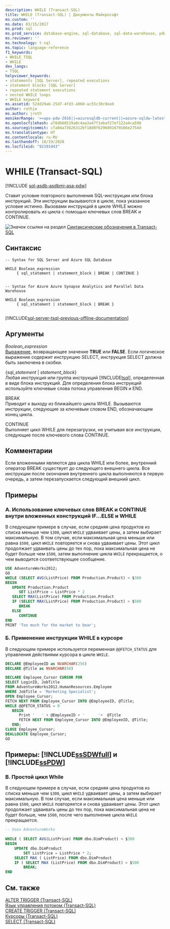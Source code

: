 ```yaml
---
description: WHILE (Transact-SQL)
title: WHILE (Transact-SQL) | Документы Майкрософт
ms.custom: ''
ms.date: 03/15/2017
ms.prod: sql
ms.prod_service: database-engine, sql-database, sql-data-warehouse, pdw
ms.reviewer: ''
ms.technology: t-sql
ms.topic: language-reference
f1_keywords:
- WHILE_TSQL
- WHILE
dev_langs:
- TSQL
helpviewer_keywords:
- statements [SQL Server], repeated executions
- statement blocks [SQL Server]
- repeated statement executions
- nested WHILE loops
- WHILE keyword
ms.assetid: 52dd29ab-25d7-4fd3-a960-ac55c30c9ea9
author: rothja
ms.author: jroth
monikerRange: '>=aps-pdw-2016||=azuresqldb-current||=azure-sqldw-latest||>=sql-server-2016||=sqlallproducts-allversions||>=sql-server-linux-2017||=azuresqldb-mi-current'
ms.openlocfilehash: a78db68519a0c4aa3a47f1ebaf27e7122a4ca598
ms.sourcegitcommit: cfa04a73b26312bf18d8f6296891679166e2754d
ms.translationtype: HT
ms.contentlocale: ru-RU
ms.lasthandoff: 10/19/2020
ms.locfileid: "92191443"
---
```

# <a name="while-transact-sql"></a>WHILE (Transact-SQL)
[!INCLUDE [sql-asdb-asdbmi-asa-pdw](../../includes/applies-to-version/sql-asdb-asdbmi-asa-pdw.md)]


  Ставит условие повторного выполнения SQL-инструкции или блока инструкций. Эти инструкции вызываются в цикле, пока указанное условие истинно. Вызовами инструкций в цикле WHILE можно контролировать из цикла с помощью ключевых слов BREAK и CONTINUE.  
  
 ![Значок ссылки на раздел](../../database-engine/configure-windows/media/topic-link.gif "Значок ссылки на раздел") [Синтаксические обозначения в Transact-SQL](../../t-sql/language-elements/transact-sql-syntax-conventions-transact-sql.md)  
  
## <a name="syntax"></a>Синтаксис  
  
```syntaxsql
-- Syntax for SQL Server and Azure SQL Database  
  
WHILE Boolean_expression   
     { sql_statement | statement_block | BREAK | CONTINUE }  
  
```  
  
```syntaxsql
-- Syntax for Azure Azure Synapse Analytics and Parallel Data Warehouse  
  
WHILE Boolean_expression   
     { sql_statement | statement_block | BREAK }  
  
```  
  
[!INCLUDE[sql-server-tsql-previous-offline-documentation](../../includes/sql-server-tsql-previous-offline-documentation.md)]

## <a name="arguments"></a>Аргументы
 *Boolean_expression*  
 [Выражение](../../t-sql/language-elements/expressions-transact-sql.md), возвращающее значение **TRUE** или **FALSE**. Если логическое выражение содержит инструкцию SELECT, инструкция SELECT должна быть заключена в скобки.  
  
 {*sql_statement* | *statement_block*}  
 Любая инструкция или группа инструкций [!INCLUDE[tsql](../../includes/tsql-md.md)], определенная в виде блока инструкций. Для определения блока инструкций используйте ключевые слова потока управления BEGIN и END.  
  
 BREAK  
 Приводит к выходу из ближайшего цикла WHILE. Вызываются инструкции, следующие за ключевым словом END, обозначающим конец цикла.  
  
 CONTINUE  
 Выполняет цикл WHILE для перезагрузки, не учитывая все инструкции, следующие после ключевого слова CONTINUE.  
  
## <a name="remarks"></a>Комментарии  
 Если вложенными являются два цикла WHILE или более, внутренний оператор BREAK существует до следующего внешнего цикла. Все инструкции после окончания внутреннего цикла выполняются в первую очередь, а затем перезапускается следующий внешний цикл.  
  
## <a name="examples"></a>Примеры  
  
### <a name="a-using-break-and-continue-with-nested-ifelse-and-while"></a>A. Использование ключевых слов BREAK и CONTINUE внутри вложенных конструкций IF...ELSE и WHILE  
 В следующем примере в случае, если средняя цена продуктов из списка меньше чем `$300`, цикл `WHILE` удваивает цены, а затем выбирает максимальную. В том случае, если максимальная цена меньше или равна `$500`, цикл `WHILE` повторяется и снова удваивает цены. Этот цикл продолжает удваивать цены до тех пор, пока максимальная цена не будет больше чем `$500`, затем выполнение цикла `WHILE` прекращается, о чем выводится соответствующее сообщение.  
  
```sql  
USE AdventureWorks2012;  
GO  
WHILE (SELECT AVG(ListPrice) FROM Production.Product) < $300  
BEGIN  
   UPDATE Production.Product  
      SET ListPrice = ListPrice * 2  
   SELECT MAX(ListPrice) FROM Production.Product  
   IF (SELECT MAX(ListPrice) FROM Production.Product) > $500  
      BREAK  
   ELSE  
      CONTINUE  
END  
PRINT 'Too much for the market to bear';  
```  
  
### <a name="b-using-while-in-a-cursor"></a>Б. Применение инструкции WHILE в курсоре  
 В следующем примере используется переменная `@@FETCH_STATUS` для управления действиями курсора в цикле `WHILE`.  
  
```sql  
DECLARE @EmployeeID as NVARCHAR(256)
DECLARE @Title as NVARCHAR(50)

DECLARE Employee_Cursor CURSOR FOR  
SELECT LoginID, JobTitle   
FROM AdventureWorks2012.HumanResources.Employee  
WHERE JobTitle = 'Marketing Specialist';  
OPEN Employee_Cursor;  
FETCH NEXT FROM Employee_Cursor INTO @EmployeeID, @Title;  
WHILE @@FETCH_STATUS = 0  
   BEGIN  
      Print '   ' + @EmployeeID + '      '+  @Title 
      FETCH NEXT FROM Employee_Cursor INTO @EmployeeID, @Title;  
   END;  
CLOSE Employee_Cursor;  
DEALLOCATE Employee_Cursor;  
GO 
```  
  
## <a name="examples-sssdwfull-and-sspdw"></a>Примеры: [!INCLUDE[ssSDWfull](../../includes/sssdwfull-md.md)] и [!INCLUDE[ssPDW](../../includes/sspdw-md.md)]  
  
### <a name="c-simple-while-loop"></a>В. Простой цикл While  
 В следующем примере в случае, если средняя цена продуктов из списка меньше чем `$300`, цикл `WHILE` удваивает цены, а затем выбирает максимальную. В том случае, если максимальная цена меньше или равна `$500`, цикл `WHILE` повторяется и снова удваивает цены. Этот цикл продолжает удваивать цены до тех пор, пока максимальная цена не будет больше, чем `$500`, после чего выполнение цикла `WHILE` прекращается.  
  
```sql  
-- Uses AdventureWorks  
  
WHILE ( SELECT AVG(ListPrice) FROM dbo.DimProduct) < $300  
BEGIN  
    UPDATE dbo.DimProduct  
        SET ListPrice = ListPrice * 2;  
    SELECT MAX ( ListPrice) FROM dbo.DimProduct  
    IF ( SELECT MAX (ListPrice) FROM dbo.DimProduct) > $500  
        BREAK;  
END  
```  
  
## <a name="see-also"></a>См. также  
 [ALTER TRIGGER (Transact-SQL)](../../t-sql/statements/alter-trigger-transact-sql.md)   
 [Язык управления потоком (Transact-SQL)](~/t-sql/language-elements/control-of-flow.md)   
 [CREATE TRIGGER (Transact-SQL)](../../t-sql/statements/create-trigger-transact-sql.md)   
 [Курсоры (Transact-SQL)](../../t-sql/language-elements/cursors-transact-sql.md)   
 [SELECT (Transact-SQL)](../../t-sql/queries/select-transact-sql.md)  
  
  


